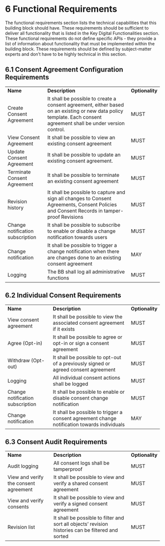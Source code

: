 # 6 Functional Requirements

<!--
{% hint style="success" %}
The functional requirements section lists the technical capabilities that this building block should have. These requirements should be sufficient to deliver all functionality that is listed in the Key Digital Functionalities section.

These functional requirements do not define specific APIs - they provide a list of information about functionality that must be implemented within the building block.

These requirements should be defined by subject-matter experts and don’t have to be highly technical in this section..
{% endhint %}
-->
The functional requirements section lists the technical capabilities that this building block should have. These requirements should be sufficient to deliver all functionality that is listed in the Key Digital Functionalities section. These functional requirements do not define specific APIs - they provide a list of information about functionality that must be implemented within the building block. These requirements should be defined by subject-matter experts and don’t have to be highly technical in this section.

## 6.1  Consent Agreement Configuration Requirements

<table>
  <tr>
   <td>
<strong>Name</strong>
   </td>
   <td><strong>Description</strong>
   </td>
   <td><strong>Optionality</strong>
   </td>
  </tr>
  <tr>
   <td>Create Consent Agreement
   </td>
   <td>It shall be possible to create a consent agreement, either based on an existing or new data policy template. Each consent agreement shall be under version control.
   </td>
   <td>MUST
   </td>
  </tr>
  <tr>
   <td>View Consent Agreement
   </td>
   <td>It shall be possible to view an existing consent agreement
   </td>
   <td>MUST
   </td>
  </tr>
  <tr>
   <td>Update Consent Agreement
   </td>
   <td>It shall be possible to update an existing consent agreement.
   </td>
   <td>MUST
   </td>
  </tr>
  <tr>
   <td>Terminate Consent Agreement
   </td>
   <td>It shall be  possible to terminate an existing consent agreement
   </td>
   <td>MUST
   </td>
  </tr>
  <tr>
   <td>Revision history
   </td>
   <td>It shall be possible to capture and sign all changes to Consent Agreements, Consent Policies and Consent Records in tamper-proof Revisions
   </td>
   <td>MUST
   </td>
  </tr>
  <tr>
   <td>Change notification subscription
   </td>
   <td>It shall be possible to subscribe to enable or disable a change notification towards users
   </td>
   <td>MUST
   </td>
  </tr>
  <tr>
   <td>Change notification
   </td>
   <td>It shall be possible to trigger a change notification when there are changes done to an existing consent agreement
   </td>
   <td>MAY
   </td>
  </tr>
  <tr>
   <td>Logging
   </td>
   <td>The BB  shall log all administrative functions
   </td>
   <td>MUST
   </td>
  </tr>
</table>


## 6.2 Individual Consent Requirements

<table>
  <tr>
   <td>
<strong>Name</strong>
   </td>
   <td><strong>Description</strong>
   </td>
   <td><strong>Optionality</strong>
   </td>
  </tr>
  <tr>
   <td>View consent agreement
   </td>
   <td>It shall be possible to view the associated consent agreement if it exists
   </td>
   <td>MUST
   </td>
  </tr>
  <tr>
   <td>Agree (Opt-in)
   </td>
   <td>It shall be possible to agree or opt-in or sign a consent agreement 
   </td>
   <td>MUST
   </td>
  </tr>
  <tr>
   <td>Withdraw (Opt-out)
   </td>
   <td>It shall be possible to opt-out of a previously signed or agreed consent agreement
   </td>
   <td>MUST
   </td>
  </tr>
  <tr>
   <td>Logging
   </td>
   <td>All individual consent actions shall be logged
   </td>
   <td>MUST
   </td>
  </tr>
  <tr>
   <td>Change notification subscription
   </td>
   <td>It shall be possible to enable or disable consent change notification
   </td>
   <td>MUST
   </td>
  </tr>
  <tr>
   <td>Change notification
   </td>
   <td>It shall be possible to trigger a consent agreement change notification towards individuals
   </td>
   <td>MAY
   </td>
  </tr>
</table>




 ## 6.3 Consent Audit Requirements

<table>
  <tr>
   <td>
<strong>Name</strong>
   </td>
   <td><strong>Description</strong>
   </td>
   <td><strong>Optionality</strong>
   </td>
  </tr>
  <tr>
   <td>Audit logging
   </td>
   <td>All consent logs shall be tamperproof
   </td>
   <td>MUST
   </td>
  </tr>
  <tr>
   <td>View and verify the consent agreement
   </td>
   <td>It shall be possible to view and verify a shared consent agreement
   </td>
   <td>MUST
   </td>
  </tr>
  <tr>
   <td>View and verify consents
   </td>
   <td>It shall be possible to view and verify a signed consent agreement
   </td>
   <td>MUST
   </td>
  </tr>
  <tr>
   <td>Revision list
   </td>
   <td>It shall be possible to filter and sort all objects’ revision histories can be filtered and sorted
   </td>
   <td>MUST
   </td>
  </tr>
</table>